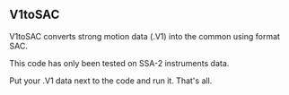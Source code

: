 V1toSAC
--------

V1toSAC converts strong motion data (.V1) into the common using format SAC. 

This code has only been tested on SSA-2 instruments data.

Put your .V1 data next to the code and run it. That's all.
